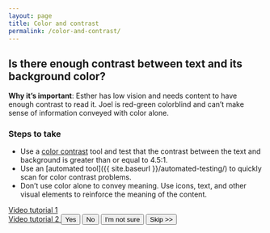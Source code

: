 ```yaml
---
layout: page
title: Color and contrast
permalink: /color-and-contrast/
---
```


## Is there enough contrast between text and its background color?

**Why it’s important**: Esther has low vision and needs content to have enough contrast to read it. Joel is red-green colorblind and can’t make sense of information conveyed with color alone.

### Steps to take
- Use a [color contrast](http://webaim.org/resources/contrastchecker/) tool and test that the contrast between the text and background is greater than or equal to 4.5:1.
- Use an [automated tool]({{ site.baseurl }}/automated-testing/) to quickly scan for color contrast problems.
- Don’t use color alone to convey meaning. Use icons, text, and other visual elements to reinforce the meaning of the content.

<a href="https://www.youtube.com/watch?v=gH1JieTZQ1k">
  <i class="fa fa-youtube-play" aria-hidden="true"></i>
  Video tutorial 1
</a>
<br>
<a href="https://youtu.be/cOmehxAU_4s?t=8m30s">
  <i class="fa fa-youtube-play" aria-hidden="true"></i>
  Video tutorial 2
</a>

<button>
  <i class="fa fa-check" aria-hidden="true"></i>
  Yes
</button>
<button class="usa-button-secondary">
  <i class="fa fa-times" aria-hidden="true"></i>
  No
</button>
<button class="usa-button button-question">
  <i class="fa fa-question" aria-hidden="true"></i>
  I'm not sure
</button>
<button class="usa-button-outline button-skip" type="button">Skip >></button>
